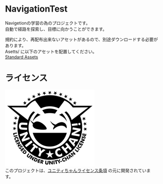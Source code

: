 # NavigationTest

Navigetionの学習の為のプロジェクトです。  
自動で経路を探索し、目標に向かうことができます。  
  
規約により、再配布出来ないアセットがあるので、別途ダウンロードする必要があります。  
Asetts/ に以下のアセットを配置してください。  
[Standard Assets](https://assetstore.unity.com/packages/essentials/asset-packs/standard-assets-for-unity-2018-4-32351)  

# ライセンス
![UCL](./UnityChanLicenseLogo/UnityChanLicenseLogo/svg/Light_Frame.svg)  
このプロジェクトは、[ユニティちゃんライセンス条項](https://unity-chan.com/contents/license_jp/) の元に開発されています。